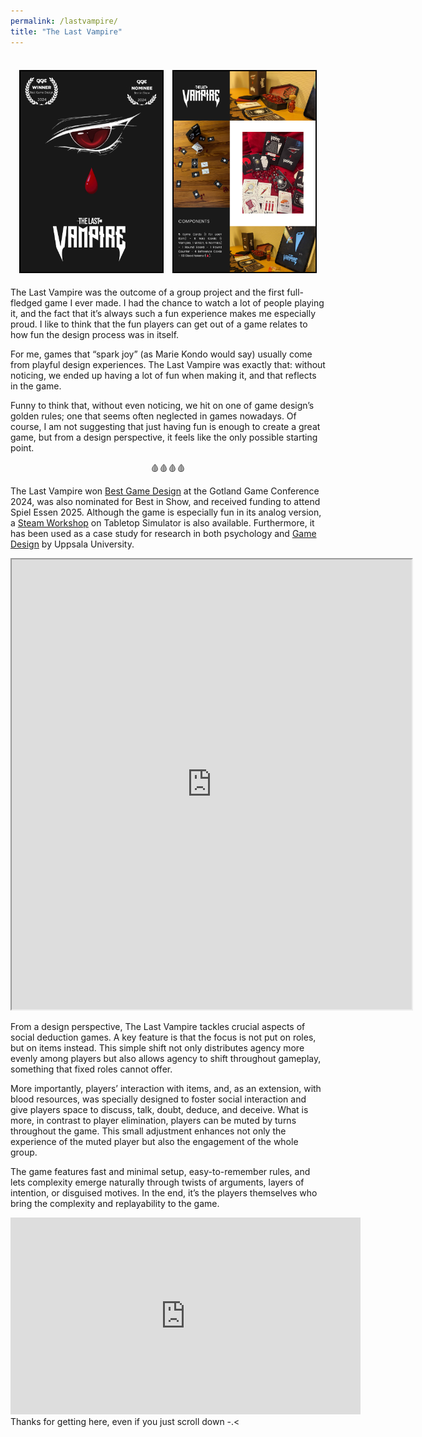 ```yaml
---
permalink: /lastvampire/
title: "The Last Vampire"
---
```


<p align="center">
  <br>
  <img src="../assets/images/las_award.png" width="45%" style="border:2px solid black; margin:5px;">
  <img src="../assets/images/las_overview.png" width="45%" style="border:2px solid black; margin:5px;">
  <br>
</p>

The Last Vampire was the outcome of a group project and the first full-fledged game I ever made. I had the chance to watch a lot of people playing it, and the fact that it’s always such a fun experience makes me especially proud. I like to think that the fun players can get out of a game relates to how fun the design process was in itself.

For me, games that “spark joy” (as Marie Kondo would say) usually come from playful design experiences. The Last Vampire was exactly that: without noticing, we ended up having a lot of fun when making it, and that reflects in the game.

Funny to think that, without even noticing, we hit on one of game design’s golden rules; one that seems often neglected in games nowadays. Of course, I am not suggesting that just having fun is enough to create a great game, but from a design perspective, it feels like the only possible starting point.

<p align="center">🩸🩸🩸🩸</p>

The Last Vampire won <a href="https://game.speldesign.uu.se/projects/analog-games/the-last-vampire/" target="_blank" rel="noopener noreferrer">Best Game Design</a> at the Gotland Game Conference 2024, was also nominated for Best in Show, and received funding to attend Spiel Essen 2025. Although the game is especially fun in its analog version, a <a href="https://steamcommunity.com/sharedfiles/filedetails/?id=3551316320" target="_blank" rel="noopener noreferrer" title="Visit Steam">Steam Workshop</a> on Tabletop Simulator is also available. Furthermore, it has been used as a case study for research in both psychology and <a href="https://uu.diva-portal.org/smash/record.jsf?pid=diva2%3A1874280&dswid=-253" target="_blank" rel="noopener noreferrer" title="Visit DiVA">Game Design</a> by Uppsala University.

<p align="center">
  <iframe src="https://drive.google.com/file/d/1DIjEQL46iLtv-yWAjoD9MBq4nvIJfo9f/preview" width="640" height="720" allow="autoplay"></iframe>
  <br>
</p>


From a design perspective, The Last Vampire tackles crucial aspects of social deduction games. A key feature is that the focus is not put on roles, but on items instead. This simple shift not only distributes agency more evenly among players but also allows agency to shift throughout gameplay, something that fixed roles cannot offer.

More importantly, players’ interaction with items, and, as an extension, with blood resources, was specially designed to foster social interaction and give players space to discuss, talk, doubt, deduce, and deceive. What is more, in contrast to player elimination, players can be muted by turns throughout the game. This small adjustment enhances not only the experience of the muted player but also the engagement of the whole group.

The game features fast and minimal setup, easy-to-remember rules, and lets complexity emerge naturally through twists of arguments, layers of intention, or disguised motives. In the end, it’s the players themselves who bring the complexity and replayability to the game.

  <iframe width="560" height="315" src="https://www.youtube.com/embed/DBZz-ncnevk?si=_5B6BWH2y8VWxiys" title="YouTube video player" frameborder="0" allow="accelerometer; autoplay; clipboard-write; encrypted-media; gyroscope; picture-in-picture; web-share" referrerpolicy="strict-origin-when-cross-origin" allowfullscreen></iframe>

<br>
Thanks for getting here, even if you just scroll down  -.<

